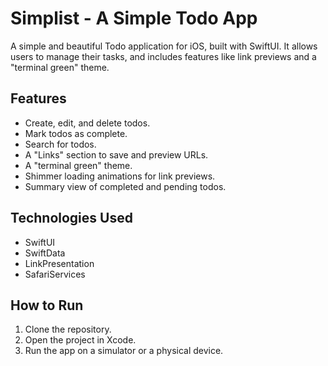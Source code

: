 # Simplist - A Simple Todo App

A simple and beautiful Todo application for iOS, built with SwiftUI. It allows users to manage their tasks, and includes features like link previews and a "terminal green" theme.

## Features

- Create, edit, and delete todos.
- Mark todos as complete.
- Search for todos.
- A "Links" section to save and preview URLs.
- A "terminal green" theme.
- Shimmer loading animations for link previews.
- Summary view of completed and pending todos.

## Technologies Used

- SwiftUI
- SwiftData
- LinkPresentation
- SafariServices

## How to Run

1. Clone the repository.
2. Open the project in Xcode.
3. Run the app on a simulator or a physical device.
